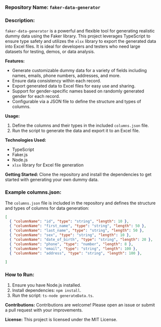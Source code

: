 ### Repository Name: `faker-data-generator`

### Description:

`faker-data-generator` is a powerful and flexible tool for generating realistic dummy data using the Faker library. This project leverages TypeScript to ensure type safety and utilizes the `xlsx` library to export the generated data into Excel files. It is ideal for developers and testers who need large datasets for testing, demos, or data analysis.

**Features:**
- Generate customizable dummy data for a variety of fields including names, emails, phone numbers, addresses, and more.
- Ensure data consistency within each record.
- Export generated data to Excel files for easy use and sharing.
- Support for gender-specific names based on randomly generated gender for each record.
- Configurable via a JSON file to define the structure and types of columns.

**Usage:**
1. Define the columns and their types in the included `columns.json` file.
2. Run the script to generate the data and export it to an Excel file.

**Technologies Used:**
- TypeScript
- Faker.js
- Node.js
- `xlsx` library for Excel file generation

**Getting Started:**
Clone the repository and install the dependencies to get started with generating your own dummy data.

### Example columns.json:

The `columns.json` file is included in the repository and defines the structure and types of columns for data generation:

```json
[
  { "columnName": "id", "type": "string", "length": 10 },
  { "columnName": "first_name", "type": "string", "length": 50 },
  { "columnName": "last_name", "type": "string", "length": 50 },
  { "columnName": "sex", "type": "string", "length": 10 },
  { "columnName": "date_of_birth", "type": "string", "length": 20 },
  { "columnName": "phone", "type": "number", "length": 8 },
  { "columnName": "email", "type": "string", "length": 100 },
  { "columnName": "address", "type": "string", "length": 100 },
  
]
```

### How to Run:
1. Ensure you have Node.js installed.
2. Install dependencies: `npm install`.
3. Run the script: `ts-node generateData.ts`.

**Contributions:**
Contributions are welcome! Please open an issue or submit a pull request with your improvements.

**License:**
This project is licensed under the MIT License.
